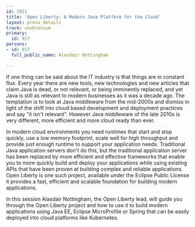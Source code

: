 ```yaml
---
id: 3921
title: 'Open Liberty: A Modern Java Platform for the Cloud'
layout: preso_details
track: unobtanium
primary:
  id: 917
persons:
- id: 917
  full_public_name: Alasdair Nottingham

---
```

If one thing can be said about the IT industry is that things are in constant flux. Every year there are new tools, new technologies and new articles that claim Java is dead, or not relevant, or being imminently replaced, and yet Java is still as relevant to modern businesses as it was a decade ago. The temptation is to look at Java middleware from the mid-2000s and dismiss in light of the shift into cloud based development and deployment practices and say "it isn't relevant". However Java middleware of the late 2010s is very different, more efficient and more cloud ready than ever.

In modern cloud environments you need runtimes that start and stop quickly, use a low memory footprint, scale well for high throughput and provide just enough runtime to support your application needs. Traditional Java application servers don't do this, but the traditional application server has been replaced by more efficient and effective frameworks that enable you to more quickly build and deploy your applications while using existing APIs that have been proven at building complex and reliable applications. Open Liberty is one such project, available under the Eclipse Public License it provides a fast, efficient and scalable foundation for building modern applications.

In this session Alasdair Nottingham, the Open Liberty lead, will guide you through the Open Liberty project and how to use it to build modern applications using Java EE, Eclipse MicroProfile or Spring that can be easily deployed into cloud platforms like Kubernetes.

